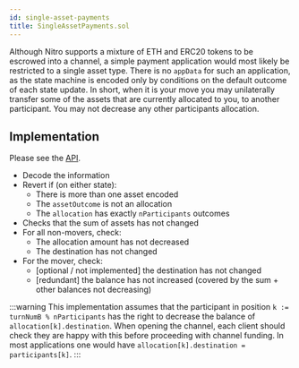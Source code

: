 ```yaml
---
id: single-asset-payments
title: SingleAssetPayments.sol
---
```


Although Nitro supports a mixture of ETH and ERC20 tokens to be escrowed into a channel, a simple payment application would most likely be restricted to a single asset type. There is no `appData` for such an application, as the state machine is encoded only by conditions on the default outcome of each state update. In short, when it is your move you may unilaterally transfer some of the assets that are currently allocated to you, to another participant. You may not decrease any other participants allocation.

## Implementation

Please see the [API](../contract-api/natspec/SingleAssetPayments).

- Decode the information
- Revert if (on either state):
  - There is more than one asset encoded
  - The `assetOutcome` is not an allocation
  - The `allocation` has exactly `nParticipants` outcomes
- Checks that the sum of assets has not changed
- For all non-movers, check:
  - The allocation amount has not decreased
  - The destination has not changed
- For the mover, check:
  - [optional / not implemented] the destination has not changed
  - [redundant] the balance has not increased (covered by the sum + other balances not decreasing)

:::warning
This implementation assumes that the participant in position `k := turnNumB % nParticipants` has the right to decrease the balance of `allocation[k].destination`. When opening the channel, each client should check they are happy with this before proceeding with channel funding. In most applications one would have `allocation[k].destination = participants[k]`.
:::

